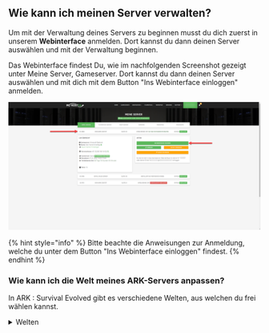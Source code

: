 ## Wie kann ich meinen Server verwalten?

Um mit der Verwaltung deines Servers zu beginnen musst du dich zuerst in unserem **Webinterface** anmelden. Dort kannst du dann deinen Server auswählen und mit der Verwaltung beginnen.

Das Webinterface findest Du, wie im nachfolgenden Screenshot gezeigt unter Meine Server, Gameserver. 
Dort kannst du dann deinen Server auswählen und mit dich mit dem Button "Ins Webinterface einloggen" anmelden.

![Webinterface](../../.gitbook/assets/gamecp-login.png)

{% hint style="info" %}
Bitte beachte die Anweisungen zur Anmeldung, welche du unter dem Button "Ins Webinterface einloggen" findest.
{% endhint %}

### Wie kann ich die Welt meines ARK-Servers anpassen?

In ARK : Survival Evolved gibt es verschiedene Welten, aus welchen du frei wählen kannst.

<details>
Unteranderen gibt es folgende Welten:
<summary>Welten</summary>
TheIsland
TheCenter
Ragnarok
ScorchedEarth_P
Aberration_P
Extinction
Valguero_P
Genesis
CrystalIsles
Gen2
Fjordur
<details>

Neben diesen offiziellen Welten gibt es auch eine Vielzahl an Mod-Welten, die du auf deinem Server nutzen kannst.
Diese findest unteranderem im [Steam Workshop](https://steamcommunity.com/app/346110/workshop/).
Zum nutzen dieser musst du die Mod-IDs in der [serverconfig.ini](https://ark.gamepedia.com/Server_Configuration) eintragen.